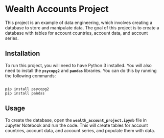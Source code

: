 # Wealth Accounts Project

This project is an example of data engineering, which involves creating a database to store and manipulate data. The goal of this project is to create a database with tables for account countries, account data, and account series.

## Installation

To run this project, you will need to have Python 3 installed. You will also need to install the **`psycopg2`** and **`pandas`** libraries. You can do this by running the following commands:

```

pip install psycopg2
pip install pandas

```

## Usage

To create the database, open the **`wealth_account_project.ipynb`** file in Jupyter Notebook and run the code. This will create tables for account countries, account data, and account series, and populate them with data.
